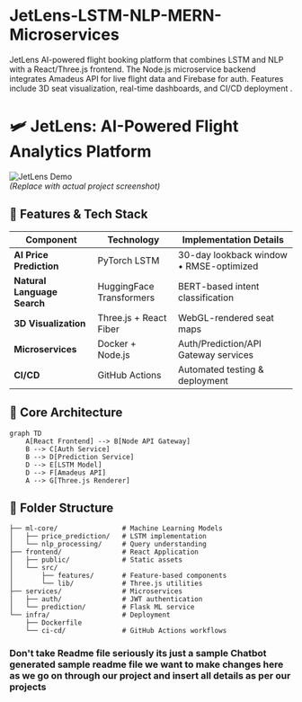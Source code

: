 # JetLens-LSTM-NLP-MERN-Microservices
JetLens AI-powered flight booking platform that combines LSTM and NLP with a React/Three.js frontend. The Node.js microservice backend integrates Amadeus API for live flight data and Firebase for auth. Features include 3D seat visualization, real-time dashboards, and CI/CD deployment .

# 🛩️ JetLens: AI-Powered Flight Analytics Platform

![JetLens Demo](https://via.placeholder.com/1200x600.png?text=JetLens+Demo+Screenshot)  
*(Replace with actual project screenshot)*

## 🚀 Features & Tech Stack
| Component | Technology | Implementation Details |
|-----------|------------|------------------------|
| **AI Price Prediction** | PyTorch LSTM | 30-day lookback window • RMSE-optimized |
| **Natural Language Search** | HuggingFace Transformers | BERT-based intent classification |
| **3D Visualization** | Three.js + React Fiber | WebGL-rendered seat maps |
| **Microservices** | Docker + Node.js | Auth/Prediction/API Gateway services |
| **CI/CD** | GitHub Actions | Automated testing & deployment |

## 🧠 Core Architecture
```mermaid
graph TD
    A[React Frontend] --> B[Node API Gateway]
    B --> C[Auth Service]
    B --> D[Prediction Service]
    D --> E[LSTM Model]
    D --> F[Amadeus API]
    A --> G[Three.js Renderer]
```

## 📂 Folder Structure
```
├── ml-core/                # Machine Learning Models
│   ├── price_prediction/   # LSTM implementation
│   └── nlp_processing/     # Query understanding
├── frontend/               # React Application
│   ├── public/             # Static assets
│   └── src/
│       ├── features/       # Feature-based components
│       └── lib/            # Three.js utilities
├── services/               # Microservices
│   ├── auth/               # JWT authentication
│   └── prediction/         # Flask ML service
└── infra/                  # Deployment
    ├── Dockerfile          
    └── ci-cd/              # GitHub Actions workflows
```

### Don't take Readme file seriously its just a sample Chatbot generated sample readme file we want to make changes here as we go on through our project and insert all details as per our projects

